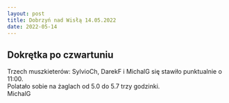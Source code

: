 ```yaml
---
layout: post
title: Dobrzyń nad Wisłą 14.05.2022
date: 2022-05-14
---
```


## Dokrętka po czwartuniu  

Trzech muszkieterów: SylvioCh, DarekF i MichalG się stawiło punktualnie o 11:00.  
Polatało sobie na żaglach od 5.0 do 5.7 trzy godzinki.  
MichalG  
